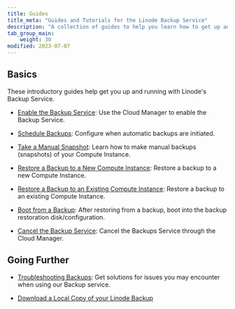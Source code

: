 ```yaml
---
title: Guides
title_meta: "Guides and Tutorials for the Linode Backup Service"
description: "A collection of guides to help you learn how to get up and running with Linode's Backup Service, including enabling and scheduling backups."
tab_group_main:
    weight: 30
modified: 2023-07-07
---
```


## Basics

These introductory guides help get you up and running with Linode's Backup Service.

- [Enable the Backup Service](/docs/products/storage/backups/guides/enable/): Use the Cloud Manager to enable the Backup Service.

- [Schedule Backups](/docs/products/storage/backups/guides/schedule/): Configure when automatic backups are initiated.

- [Take a Manual Snapshot](/docs/products/storage/backups/guides/take-a-snapshot/): Learn how to make manual backups (snapshots) of your Compute Instance.

- [Restore a Backup to a New Compute Instance](/docs/products/storage/backups/guides/restore-to-a-new-instance/): Restore a backup to a new Compute Instance.

- [Restore a Backup to an Existing Compute Instance](/docs/products/storage/backups/guides/restore-to-an-existing-instance/): Restore a backup to an existing Compute Instance.

- [Boot from a Backup](/docs/products/storage/backups/guides/boot-from-a-backup/): After restoring from a backup, boot into the backup restoration disk/configuration.

- [Cancel the Backup Service](/docs/products/storage/backups/guides/cancel/): Cancel the Backups Service through the Cloud Manager.

## Going Further

- [Troubleshooting Backups](/docs/products/storage/backups/guides/troubleshooting/): Get solutions for issues you may encounter when using our Backup service.

- [Download a Local Copy of your Linode Backup](/docs/products/storage/backups/guides/download-backups-locally/)
